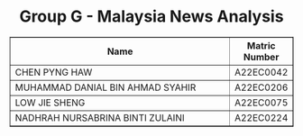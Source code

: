 <h1 align="center"> 
  Group G - Malaysia News Analysis
  <br>
</h1>

<table border="solid" align="center">
  <tr>
    <th>Name</th>
    <th>Matric Number</th>
  </tr>
  <tr>
    <td width=80%>CHEN PYNG HAW</td>
    <td>A22EC0042</td>
  </tr>
  <tr>
    <td width=80%>MUHAMMAD DANIAL BIN AHMAD SYAHIR</td>
    <td>A22EC0206</td>
  </tr>
  <tr>
    <td width=80%>LOW JIE SHENG</td>
    <td>A22EC0075</td>
  </tr>
  <tr>
    <td width=80%>NADHRAH NURSABRINA BINTI ZULAINI</td>
    <td>A22EC0224</td>
  </tr>
</table>
